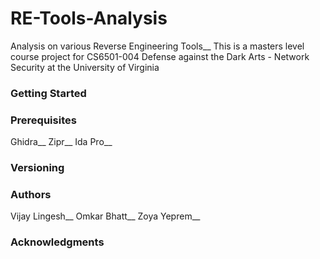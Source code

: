 # RE-Tools-Analysis
Analysis on various Reverse Engineering Tools__
This is a masters level course project for CS6501-004 Defense against the Dark Arts - Network Security at the University of Virginia

### Getting Started

### Prerequisites
Ghidra__
Zipr__
Ida Pro__

### Versioning

### Authors
Vijay Lingesh__
Omkar Bhatt__
Zoya Yeprem__


### Acknowledgments
